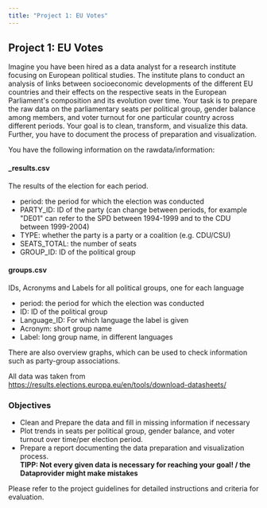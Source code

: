 ```yaml
---
title: "Project 1: EU Votes"
---
```


## Project 1: EU Votes

Imagine you have been hired as a data analyst for a research institute focusing on European political studies. The institute plans to conduct an analysis of links between socioeconomic developments of the different EU countries and their effects on the respective seats in the European Parliament's composition and its evolution over time. 
Your task is to prepare the raw data on the parliamentary seats per political group, gender balance among members, and voter turnout for one particular country across different periods. Your goal is to clean, transform, and visualize this data. Further, you have to document the process of preparation and visualization.

You have the following information on the rawdata/information:
#### _results.csv
The results of the election for each period.
- period:   the period for which the election was conducted
- PARTY_ID: ID of the party (can change between periods, for example "DE01" can refer to the SPD between 1994-1999 and to the CDU between 1999-2004)
- TYPE: whether the party is a party or a coalition (e.g. CDU/CSU)
- SEATS_TOTAL: the number of seats
- GROUP_ID: ID of the political group
#### groups.csv
IDs, Acronyms and Labels for all political groups, one for each language
- period:   the period for which the election was conducted
- ID: ID of the political group
- Language_ID: For which language the label is given
- Acronym: short group name
- Label: long group name, in different languages

There are also overview graphs, which can be used to check information such as party-group associations.

All data was taken from https://results.elections.europa.eu/en/tools/download-datasheets/

### Objectives

- Clean and Prepare the data  and fill in missing information if necessary
- Plot trends in seats per political group, gender balance, and voter turnout over time/per election period.  
- Prepare a report documenting the data preparation and visualization process.  
**TIPP: Not every given data is necessary for reaching your goal! / the Dataprovider might make mistakes**

Please refer to the project guidelines for detailed instructions and criteria for evaluation.
